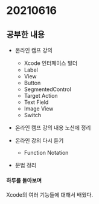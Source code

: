 # 20210616

## 공부한 내용
+ 온라인 캠프 강의
  - Xcode 인터페이스 빌더
  - Label
  - View
  - Button
  - SegmentedControl
  - Target Action
  - Text Field
  - Image View
  - Switch
  
+ 온라인 캠프 강의 내용 노션에 정리

+ 온라인 강의 다시 듣기
  - Function Notation
  
+ 문법 정리


#### 하루를 돌아보며
Xcode의 여러 기능들에 대해서 배웠다.
